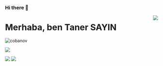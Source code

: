 ### Hi there 👋

<!--
**tanersyn/tanersyn** is a ✨ _special_ ✨ repository because its `README.md` (this file) appears on your GitHub profile.

Here are some ideas to get you started:

- 🔭 I’m currently working on ...
- 🌱 I’m currently learning ...
- 👯 I’m looking to collaborate on ...
- 🤔 I’m looking for help with ...
- 💬 Ask me about ...
- 📫 How to reach me: ...
- 😄 Pronouns: ...
- ⚡ Fun fact: ...
-->

<img align='right' src="https://github-readme-stats.vercel.app/api?username=cobanov&show_icons=true">

# Merhaba, ben Taner SAYIN 
<p align="left"> <img src="https://komarev.com/ghpvc/?username=cobanov" alt="cobanov" /> </p>

[![](https://img.shields.io/github/followers/cobanov?style=social)](https://www.github.com/tanersyn)



[![](https://img.shields.io/badge/linkedin-%230077B5.svg?&style=for-the-badge&logo=linkedin&logoColor=white)](https://www.linkedin.com/in/taner-sayın-a30055187/)
[![](https://img.shields.io/badge/medium-%2312100E.svg?&style=for-the-badge&logo=medium&logoColor=white)](https://medium.com/@tanersayinnn)
